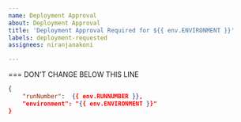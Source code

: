 ```yaml
---
name: Deployment Approval 
about: Deployment Approval
title: 'Deployment Approval Required for ${{ env.ENVIRONMENT }}'
labels: deployment-requested
assignees: niranjanakoni

---
```

<!--
Deployment Approval requested from {{ payload.sender.login }}.
Comment "Approved" to kick the deployment off.
-->

=== DON'T CHANGE BELOW THIS LINE
```json target_payload
{
    "runNumber":  {{ env.RUNNUMBER }},
    "environment": "{{ env.ENVIRONMENT }}"
}
```
